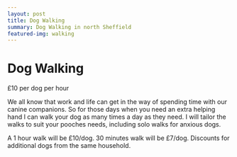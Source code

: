 ```yaml
---
layout: post
title: Dog Walking
summary: Dog Walking in north Sheffield
featured-img: walking
---
```


# Dog Walking

£10 per dog per hour

We all know that work and life can get in the way of spending time with our canine companions. So for those days when you need an extra helping hand I can walk your dog as many times a day as they need. I will tailor the walks to suit your pooches needs, including solo walks for anxious dogs.

A 1 hour walk will be £10/dog. 30 minutes walk will be £7/dog. Discounts for additional dogs from the same household.
